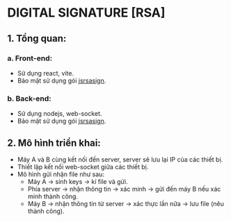 # DIGITAL SIGNATURE [RSA]

## 1. Tổng quan:
### a. Front-end:
- Sử dụng react, vite.
- Bảo mật sử dụng gói [jsrsasign]().

### b. Back-end:
- Sử dụng nodejs, web-socket.
- Bảo mật sử dụng gói [jsrsasign]().

## 2. Mô hình triển khai:
  - Máy A và B cùng kết nối đến server, server sẽ lưu lại IP của các thiết bị.
  - Thiết lập kết nối web-socket giữa các thiết bị.
  - Mô hình gửi nhận file như sau: 
    - Máy A -> sinh keys -> kí file và gửi.
    - Phía server -> nhận thông tin -> xác minh -> gửi đến máy B nếu xác minh thành công.
    - Máy B -> nhận thông tin từ server -> xác thực lần nữa -> lưu file (nêu thành công).
  